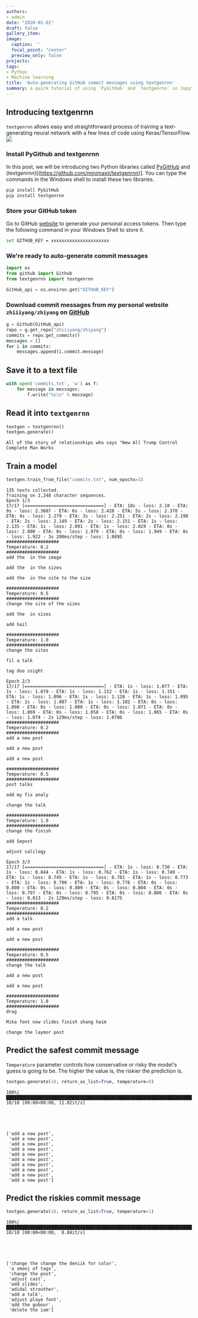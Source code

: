 ```yaml
---
authors:
- admin
date: "2020-01-01"
draft: false
gallery_item:
image:
  caption: ''
  focal_point: "center"
  preview_only: false
projects:
tags:
- Python
- Machine learning
title: 'Auto-generating GitHub commit messages using textgenrnn'
summary: a quick tutorial of using `PyGitHub` and `textgenrnn` in Jupyter notebook
---
```



## Introducing textgenrnn
`textgenrnn` allows easy and straightforward process of training a text-generating neural network with a few lines of code using Keras/TensorFlow. 
![](https://github.com/minimaxir/textgenrnn/raw/master/docs/textgenrnn_console.gif)


### Install PyGithub and textgenrnn
In this post, we will be introducing two Python libraries called [PyGitHub](https://github.com/PyGithub/PyGithub) and (textgenrnn)[(https://github.com/minimaxir/textgenrnn)]. You can type the commands in the Windows shell to install these two libraries.

```bash
pip install PyGitHub
pip install textgenrnn
```

### Store your GitHub token
Go to GitHub [website](https://github.com/settings/tokens) to generate your personal access tokens. Then type the following command in your Windows Shell to store it. 

```bash
set GITHUB_KEY = xxxxxxxxxxxxxxxxxxxxxx
```

### We're ready to auto-generate commit messages

```python
import os
from github import Github
from textgenrnn import textgenrnn
```

```python
GitHub_api = os.environ.get("GITHUB_KEY")
```

### Download commit messages from my personal website `zhiiiyang/zhiyang` on [GitHub](https://github.com/zhiiiyang/zhiyang)


```python
g = Github(GitHub_api)
repo = g.get_repo("zhiiiyang/zhiyang")
commits = repo.get_commits()
messages = []
for i in commits:
    messages.append(i.commit.message)
```

## Save it to a text file


```python
with open('commits.txt', 'w') as f:
    for message in messages:
        f.write("%s\n" % message)
```

## Read it into `textgenrnn`


```python
textgen = textgenrnn()
textgen.generate()
```

    All of the story of relationships who says "New All Trump Control Complete Man Works
    
    

## Train a model



```python
textgen.train_from_file("commits.txt", num_epochs=3)
```

    135 texts collected.
    Training on 2,248 character sequences.
    Epoch 1/3
    17/17 [==============================] - ETA: 18s - loss: 2.18 - ETA: 9s - loss: 2.3687 - ETA: 6s - loss: 2.428 - ETA: 5s - loss: 2.378 - ETA: 4s - loss: 2.279 - ETA: 3s - loss: 2.251 - ETA: 2s - loss: 2.198 - ETA: 2s - loss: 2.149 - ETA: 2s - loss: 2.151 - ETA: 1s - loss: 2.135 - ETA: 1s - loss: 2.091 - ETA: 1s - loss: 2.029 - ETA: 0s - loss: 2.000 - ETA: 0s - loss: 1.979 - ETA: 0s - loss: 1.949 - ETA: 0s - loss: 1.922 - 3s 200ms/step - loss: 1.8895
    ####################
    Temperature: 0.2
    ####################
    add the  in the image
    
    add the  in the sizes
    
    add the  in the site to the size
    
    ####################
    Temperature: 0.5
    ####################
    change the site of the sizes
    
    add the  in sizes
    
    add hail
    
    ####################
    Temperature: 1.0
    ####################
    change the sites
    
    fil a talk
    
    tag doo ssight
    
    Epoch 2/3
    17/17 [==============================] - ETA: 1s - loss: 1.077 - ETA: 1s - loss: 1.079 - ETA: 1s - loss: 1.152 - ETA: 1s - loss: 1.151 - ETA: 1s - loss: 1.096 - ETA: 1s - loss: 1.120 - ETA: 1s - loss: 1.095 - ETA: 1s - loss: 1.087 - ETA: 1s - loss: 1.102 - ETA: 0s - loss: 1.098 - ETA: 0s - loss: 1.080 - ETA: 0s - loss: 1.071 - ETA: 0s - loss: 1.069 - ETA: 0s - loss: 1.058 - ETA: 0s - loss: 1.065 - ETA: 0s - loss: 1.074 - 2s 129ms/step - loss: 1.0706
    ####################
    Temperature: 0.2
    ####################
    add a new post
    
    add a new post
    
    add a new post
    
    ####################
    Temperature: 0.5
    ####################
    post talks
    
    add my fix analy
    
    change the talk
    
    ####################
    Temperature: 1.0
    ####################
    change the finish
    
    add Sepost
    
    adjust salilogy
    
    Epoch 3/3
    17/17 [==============================] - ETA: 1s - loss: 0.730 - ETA: 1s - loss: 0.844 - ETA: 1s - loss: 0.762 - ETA: 1s - loss: 0.749 - ETA: 1s - loss: 0.745 - ETA: 1s - loss: 0.781 - ETA: 1s - loss: 0.773 - ETA: 1s - loss: 0.790 - ETA: 1s - loss: 0.776 - ETA: 0s - loss: 0.800 - ETA: 0s - loss: 0.809 - ETA: 0s - loss: 0.804 - ETA: 0s - loss: 0.797 - ETA: 0s - loss: 0.795 - ETA: 0s - loss: 0.806 - ETA: 0s - loss: 0.813 - 2s 129ms/step - loss: 0.8175
    ####################
    Temperature: 0.2
    ####################
    add a talk
    
    add a new post
    
    add a new post
    
    ####################
    Temperature: 0.5
    ####################
    change the talk
    
    add a new post
    
    add a new post
    
    ####################
    Temperature: 1.0
    ####################
    drag
    
    Mika font now slides finish shang haim
    
    change the laymor post
    
    

## Predict the safest commit message
`Temperature` parameter controls how conservative or risky the model's guess is going to be. The higher the value is, the riskier the prediction is. 


```python
textgen.generate(10, return_as_list=True, temperature=0)
```

    100%|██████████████████████████████████████████████████████████████████████████████████| 10/10 [00:00<00:00, 11.02it/s]
    




    ['add a new post',
     'add a new post',
     'add a new post',
     'add a new post',
     'add a new post',
     'add a new post',
     'add a new post',
     'add a new post',
     'add a new post',
     'add a new post']



## Predict the riskies commit message


```python
textgen.generate(10, return_as_list=True, temperature=1)
```

    100%|██████████████████████████████████████████████████████████████████████████████████| 10/10 [00:00<00:00,  8.84it/s]
    




    ['change the change the deniik for color',
     'a smooj of tags',
     'change the post',
     'adjust cast',
     'add slides',
     'adidal strouther',
     'add a talk',
     'adjust playe font',
     'add the gobour',
     'delete the iam']


